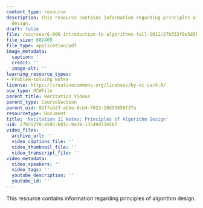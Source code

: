```yaml
---
content_type: resource
description: This resource contains information regarding principles of algorithm
  design.
draft: false
file: /courses/6-006-introduction-to-algorithms-fall-2011/27b552f0a585b81c9a3913549d3365b7_MIT6_006F11_rec11.pdf
file_size: 602469
file_type: application/pdf
image_metadata:
  caption: ''
  credit: ''
  image-alt: ''
learning_resource_types:
- Problem-solving Notes
license: https://creativecommons.org/licenses/by-nc-sa/4.0/
ocw_type: OCWFile
parent_title: Recitation Videos
parent_type: CourseSection
parent_uid: 92ffcb23-abbe-6cb4-7823-19d55858f37a
resourcetype: Document
title: 'Recitation 11 Notes: Principles of Algorithm Design'
uid: 27b552f0-a585-b81c-9a39-13549d3365b7
video_files:
  archive_url: ''
  video_captions_file: ''
  video_thumbnail_file: ''
  video_transcript_file: ''
video_metadata:
  video_speakers: ''
  video_tags: ''
  youtube_description: ''
  youtube_id: ''
---
```

This resource contains information regarding principles of algorithm design.